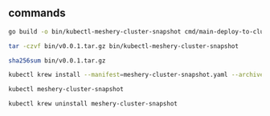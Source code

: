 ## commands

```sh
go build -o bin/kubectl-meshery-cluster-snapshot cmd/main-deploy-to-cluster/*.go
```

```sh
tar -czvf bin/v0.0.1.tar.gz bin/kubectl-meshery-cluster-snapshot
```

```sh
sha256sum bin/v0.0.1.tar.gz
```

```sh
kubectl krew install --manifest=meshery-cluster-snapshot.yaml --archive=bin/v0.0.1.tar.gz
```

```sh
kubectl meshery-cluster-snapshot
```

```sh
kubectl krew uninstall meshery-cluster-snapshot
```